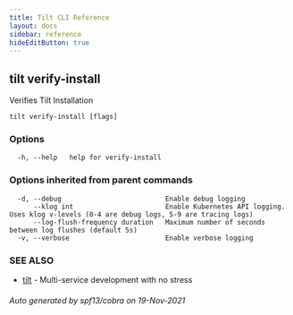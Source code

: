 ```yaml
---
title: Tilt CLI Reference
layout: docs
sidebar: reference
hideEditButton: true
---
```

## tilt verify-install

Verifies Tilt Installation

```
tilt verify-install [flags]
```

### Options

```
  -h, --help   help for verify-install
```

### Options inherited from parent commands

```
  -d, --debug                          Enable debug logging
      --klog int                       Enable Kubernetes API logging. Uses klog v-levels (0-4 are debug logs, 5-9 are tracing logs)
      --log-flush-frequency duration   Maximum number of seconds between log flushes (default 5s)
  -v, --verbose                        Enable verbose logging
```

### SEE ALSO

* [tilt](tilt.html)	 - Multi-service development with no stress

###### Auto generated by spf13/cobra on 19-Nov-2021
